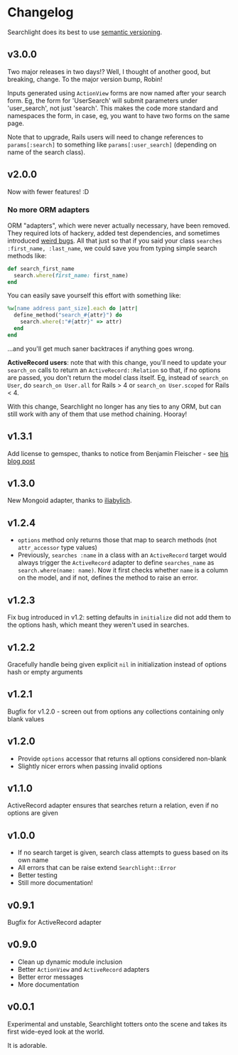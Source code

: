 # Changelog

Searchlight does its best to use [semantic versioning](http://semver.org).

## v3.0.0

Two major releases in two days!? Well, I thought of another good, but breaking, change. To the major version bump, Robin!

Inputs generated using `ActionView` forms are now named after your search form. Eg, the form for 'UserSearch' will submit parameters under 'user_search', not just 'search'. This makes the code more standard and namespaces the form, in case, eg, you want to have two forms on the same page.

Note that to upgrade, Rails users will need to change references to `params[:search]` to something like `params[:user_search]` (depending on name of the search class).

## v2.0.0

Now with fewer features! :D

### No more ORM adapters

ORM "adapters", which were never actually necessary, have been removed. They required lots of hackery, added test dependencies, and sometimes introduced [weird bugs](https://github.com/nathanl/searchlight/pull/15). All that just so that if you said your class `searches :first_name, :last_name`, we could save you from typing simple search methods like:

```ruby
def search_first_name
  search.where(first_name: first_name)
end
```

You can easily save yourself this effort with something like:

```ruby
%w[name address pant_size].each do |attr|
  define_method("search_#{attr}") do
    search.where(:"#{attr}" => attr)
  end
end
```

...and you'll get much saner backtraces if anything goes wrong.

**ActiveRecord users**: note that with this change, you'll need to update your `search_on` calls to return an `ActiveRecord::Relation` so that, if no options are passed, you don't return the model class itself. Eg, instead of `search_on User`, do `search_on User.all` for Rails > 4 or `search_on User.scoped` for Rails < 4.

With this change, Searchlight no longer has any ties to any ORM, but can still work with any of them that use method chaining. Hooray!

## v1.3.1

Add license to gemspec, thanks to notice from Benjamin Fleischer - see [his blog post](http://www.benjaminfleischer.com/2013/07/12/make-the-world-a-better-place-put-a-license-in-your-gemspec/)

## v1.3.0

New Mongoid adapter, thanks to [iliabylich](https://github.com/iliabylich).

## v1.2.4

- `options` method only returns those that map to search methods (not `attr_accessor` type values)
- Previously, `searches :name` in a class with an `ActiveRecord` target would always trigger the `ActiveRecord` adapter to define `searches_name` as `search.where(name: name)`. Now it first checks whether `name` is a column on the model, and if not, defines the method to raise an error.

## v1.2.3

Fix bug introduced in v1.2: setting defaults in `initialize` did not add them to the options hash, which meant they weren't used in searches.

## v1.2.2

Gracefully handle being given explicit `nil` in initialization instead of options hash or empty arguments

## v1.2.1

Bugfix for v1.2.0 - screen out from options any collections containing only blank values

## v1.2.0

- Provide `options` accessor that returns all options considered non-blank
- Slightly nicer errors when passing invalid options

## v1.1.0

ActiveRecord adapter ensures that searches return a relation, even if no options are given

## v1.0.0

- If no search target is given, search class attempts to guess based on its own name
- All errors that can be raise extend `Searchlight::Error`
- Better testing
- Still more documentation!

## v0.9.1

Bugfix for ActiveRecord adapter

## v0.9.0

- Clean up dynamic module inclusion
- Better `ActionView` and `ActiveRecord` adapters
- Better error messages
- More documentation

## v0.0.1

Experimental and unstable, Searchlight totters onto the scene and takes its first wide-eyed look at the world.

It is adorable.
